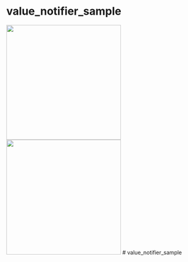 # value_notifier_sample

<img src="screenshots/1.png" width=300>
<img src="screenshots/2.png" width=300>
# value_notifier_sample
